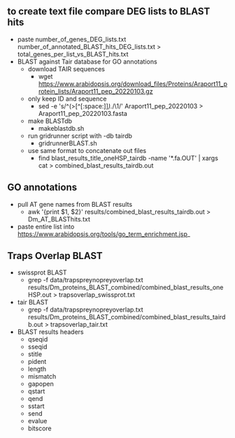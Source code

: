 ## to create text file compare DEG lists to BLAST hits
  - paste number_of_genes_DEG_lists.txt number_of_annotated_BLAST_hits_DEG_lists.txt > total_genes_per_list_vs_BLAST_hits.txt
- BLAST against Tair database for GO annotations
  - download TAIR sequences
    - wget https://www.arabidopsis.org/download_files/Proteins/Araport11_protein_lists/Araport11_pep_20220103.gz
  - only keep ID and sequence
    - sed -e 's/^\(>[^[:space:]]*\).*/\1/' Araport11_pep_20220103 > Araport11_pep_20220103.fasta
  - make BLASTdb
    - makeblastdb.sh
  - run gridrunner script with -db tairdb
    - gridrunnerBLAST.sh
  - use same format to concatenate out files
    - find blast_results_title_oneHSP_tairdb -name '*.fa.OUT' | xargs cat > combined_blast_results_tairdb.out

## GO annotations
- pull AT gene names from BLAST results
  - awk '{print $1, $2}' results/combined_blast_results_tairdb.out > Dm_AT_BLASThits.txt
- paste entire list into https://www.arabidopsis.org/tools/go_term_enrichment.jsp_

## Traps Overlap BLAST
- swissprot BLAST
  - grep -f data/trapspreynopreyoverlap.txt results/Dm_proteins_BLAST_combined/combined_blast_results_oneHSP.out > trapsoverlap_swissprot.txt
- tair BLAST
  - grep -f data/trapspreynopreyoverlap.txt results/Dm_proteins_BLAST_combined/combined_blast_results_tairdb.out > trapsoverlap_tair.txt
- BLAST results headers 
  - qseqid 
  - sseqid 
  - stitle 
  - pident 
  - length 
  - mismatch 
  - gapopen 
  - qstart 
  - qend 
  - sstart 
  - send 
  - evalue 
  - bitscore

